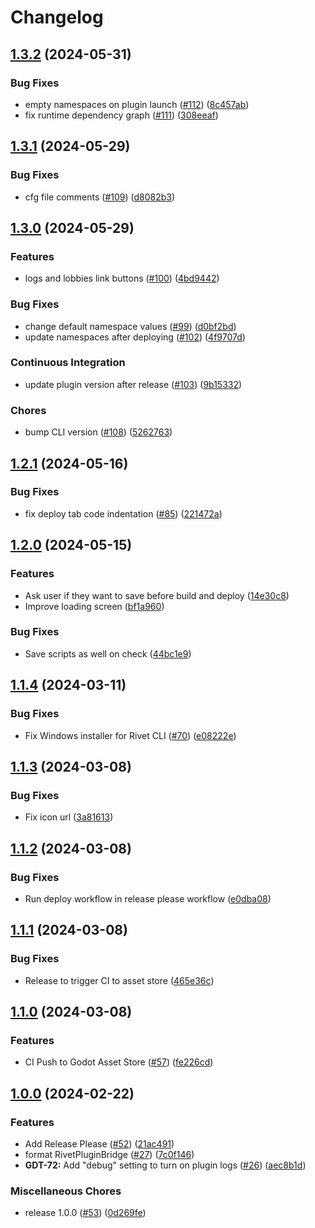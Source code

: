 # Changelog

## [1.3.2](https://github.com/rivet-gg/plugin-godot/compare/v1.3.1...v1.3.2) (2024-05-31)


### Bug Fixes

* empty namespaces on plugin launch ([#112](https://github.com/rivet-gg/plugin-godot/issues/112)) ([8c457ab](https://github.com/rivet-gg/plugin-godot/commit/8c457ab9507f09206291a3661b9142b9101ecf91))
* fix runtime dependency graph ([#111](https://github.com/rivet-gg/plugin-godot/issues/111)) ([308eeaf](https://github.com/rivet-gg/plugin-godot/commit/308eeafb1f0fbcc85a55a8815eb148347c88332b))

## [1.3.1](https://github.com/rivet-gg/plugin-godot/compare/v1.3.0...v1.3.1) (2024-05-29)


### Bug Fixes

* cfg file comments ([#109](https://github.com/rivet-gg/plugin-godot/issues/109)) ([d8082b3](https://github.com/rivet-gg/plugin-godot/commit/d8082b3808196dbf886af56bb6ed3b002171f2b3))

## [1.3.0](https://github.com/rivet-gg/plugin-godot/compare/v1.2.1...v1.3.0) (2024-05-29)


### Features

* logs and lobbies link buttons ([#100](https://github.com/rivet-gg/plugin-godot/issues/100)) ([4bd9442](https://github.com/rivet-gg/plugin-godot/commit/4bd9442e33624d422f0adc8d0dfbefbce81899ab))


### Bug Fixes

* change default namespace values ([#99](https://github.com/rivet-gg/plugin-godot/issues/99)) ([d0bf2bd](https://github.com/rivet-gg/plugin-godot/commit/d0bf2bd60170e69689ca170b3404b9aa1de064ef))
* update namespaces after deploying ([#102](https://github.com/rivet-gg/plugin-godot/issues/102)) ([4f9707d](https://github.com/rivet-gg/plugin-godot/commit/4f9707dace75f5db3185a4c61a70c05316e92227))


### Continuous Integration

* update plugin version after release ([#103](https://github.com/rivet-gg/plugin-godot/issues/103)) ([9b15332](https://github.com/rivet-gg/plugin-godot/commit/9b15332a2a7dd4dc0bc7461e5c9a4a671b4e92f0))


### Chores

* bump CLI version ([#108](https://github.com/rivet-gg/plugin-godot/issues/108)) ([5262763](https://github.com/rivet-gg/plugin-godot/commit/5262763eb7f2e1935d66de121a1bfff27ae2f75b))

## [1.2.1](https://github.com/rivet-gg/plugin-godot/compare/v1.2.0...v1.2.1) (2024-05-16)


### Bug Fixes

* fix deploy tab code indentation ([#85](https://github.com/rivet-gg/plugin-godot/issues/85)) ([221472a](https://github.com/rivet-gg/plugin-godot/commit/221472ad692f12f871092edc3aff380551a69a90))

## [1.2.0](https://github.com/rivet-gg/plugin-godot/compare/v1.1.4...v1.2.0) (2024-05-15)


### Features

* Ask user if they want to save before build and deploy ([14e30c8](https://github.com/rivet-gg/plugin-godot/commit/14e30c81b8b477320f1716db013c4572e84688b1))
* Improve loading screen ([bf1a960](https://github.com/rivet-gg/plugin-godot/commit/bf1a960a7cebcee376bb049f0c5b51966631ea32))


### Bug Fixes

* Save scripts as well on check ([44bc1e9](https://github.com/rivet-gg/plugin-godot/commit/44bc1e97dcff12eaadf23f84da1edca2c44d60a9))

## [1.1.4](https://github.com/rivet-gg/plugin-godot/compare/v1.1.3...v1.1.4) (2024-03-11)


### Bug Fixes

* Fix Windows installer for Rivet CLI ([#70](https://github.com/rivet-gg/plugin-godot/issues/70)) ([e08222e](https://github.com/rivet-gg/plugin-godot/commit/e08222e6bc544d6f4d034c178b8198f2acdb6ee0))

## [1.1.3](https://github.com/rivet-gg/plugin-godot/compare/v1.1.2...v1.1.3) (2024-03-08)


### Bug Fixes

* Fix icon url ([3a81613](https://github.com/rivet-gg/plugin-godot/commit/3a816138359bf22f544b86c437fb22ef38f58319))

## [1.1.2](https://github.com/rivet-gg/plugin-godot/compare/v1.1.1...v1.1.2) (2024-03-08)


### Bug Fixes

* Run deploy workflow in release please workflow ([e0dba08](https://github.com/rivet-gg/plugin-godot/commit/e0dba08a00e5277dc8a37cf68f9bdf378eae905e))

## [1.1.1](https://github.com/rivet-gg/plugin-godot/compare/v1.1.0...v1.1.1) (2024-03-08)


### Bug Fixes

* Release to trigger CI to asset store ([465e36c](https://github.com/rivet-gg/plugin-godot/commit/465e36cf8586011f9cf89a39f0f9dfb3b8552410))

## [1.1.0](https://github.com/rivet-gg/plugin-godot/compare/v1.0.0...v1.1.0) (2024-03-08)


### Features

* CI Push to Godot Asset Store ([#57](https://github.com/rivet-gg/plugin-godot/issues/57)) ([fe226cd](https://github.com/rivet-gg/plugin-godot/commit/fe226cdd030ae05edecfacc7237389b8ca6d15a3))

## [1.0.0](https://github.com/rivet-gg/plugin-godot/compare/v1.0.0-rc.1...v1.0.0) (2024-02-22)


### Features

* Add Release Please ([#52](https://github.com/rivet-gg/plugin-godot/issues/52)) ([21ac491](https://github.com/rivet-gg/plugin-godot/commit/21ac4915ec3a4cd48b14fa97aa621369328686e6))
* format RivetPluginBridge ([#27](https://github.com/rivet-gg/plugin-godot/issues/27)) ([7c0f146](https://github.com/rivet-gg/plugin-godot/commit/7c0f14625daa4e07cf90d92c947f84eb645c4b5a))
* **GDT-72:** Add "debug" setting to turn on plugin logs ([#26](https://github.com/rivet-gg/plugin-godot/issues/26)) ([aec8b1d](https://github.com/rivet-gg/plugin-godot/commit/aec8b1d4d93969d8d2cd692ae13f66f260582f67))


### Miscellaneous Chores

* release 1.0.0 ([#53](https://github.com/rivet-gg/plugin-godot/issues/53)) ([0d269fe](https://github.com/rivet-gg/plugin-godot/commit/0d269fef541c81aebad05cc56869f3a8068e273b))
